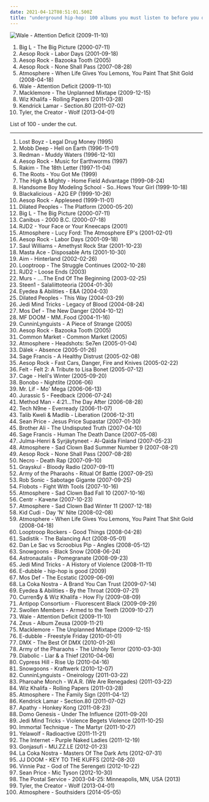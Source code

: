 ```yaml
---
date: 2021-04-12T08:51:01.500Z
title: "underground hip-hop: 100 albums you must listen to before you die"
---
```

![Wale - Attention Deficit (2009-11-10)](http://coverartarchive.org/release/7fe11570-db06-4d5a-8e53-d841c8cc6b37/6032925292-500.jpg "Wale - Attention Deficit (2009-11-10)")
<ol class="albums">
<li data-cover="http://coverartarchive.org/release/1b67af32-666a-43e9-90ff-1d5dcc3d7fdd/15889538896-500.jpg" data-tags="hip-hop" role="button">Big L - The Big Picture (2000-07-11)</li>
<li data-cover="http://coverartarchive.org/release/cd171e0b-4cb1-4bef-ab60-ccab0729cd73/1672858721-500.jpg" data-tags="hip-hop" role="button">Aesop Rock - Labor Days (2001-09-18)</li>
<li data-cover="http://coverartarchive.org/release/dfa93328-26f1-4968-94f9-cc4bf386cea6/5728789158-500.jpg" data-tags="underground hip-hop" role="button">Aesop Rock - Bazooka Tooth (2005)</li>
<li data-cover="http://coverartarchive.org/release/b0885908-cbe2-4e51-95d8-c4f3b9721ad6/2386174869-500.jpg" data-tags="hip-hop" role="button">Aesop Rock - None Shall Pass (2007-08-28)</li>
<li data-cover="http://coverartarchive.org/release/9e8bfc4a-e4cb-4e3c-be31-2d7b7070e642/5759701387-500.jpg" data-tags="hip-hop, hip hop" role="button">Atmosphere - When Life Gives You Lemons, You Paint That Shit Gold (2008-04-18)</li>
<li data-cover="http://coverartarchive.org/release/7fe11570-db06-4d5a-8e53-d841c8cc6b37/6032925292-500.jpg" data-tags="hip hop" role="button">Wale - Attention Deficit (2009-11-10)</li>
<li data-cover="http://coverartarchive.org/release/672775d4-cc8b-4af8-8f5f-134e5676d608/2367827712-500.jpg" data-tags="hip-hop" role="button">Macklemore - The Unplanned Mixtape (2009-12-15)</li>
<li data-cover="http://coverartarchive.org/release/c1d2f621-c5c1-4bc6-acf9-440192654421/1630959999-500.jpg" data-tags="rap" role="button">Wiz Khalifa - Rolling Papers (2011-03-28)</li>
<li data-cover="http://coverartarchive.org/release/d0b24c41-8562-47fb-bfe7-5f03397c41c7/24260710820-500.jpg" data-tags="hip-hop, hip hop, west coast rap, conscious hip hop" role="button">Kendrick Lamar - Section.80 (2011-07-02)</li>
<li data-cover="http://coverartarchive.org/release/28b3139a-1905-4978-9004-9a170b1b64c6/8854274705-500.jpg" data-tags="hip-hop, rap" role="button">Tyler, the Creator - Wolf (2013-04-01)</li>
</ol>
List of 100 - under the cut.
<!-- more -->

_________________

<ol class="albums">
<li data-cover="http://coverartarchive.org/release/ff80e966-0848-437e-9344-2116c19bf5c9/21805688137-500.jpg" data-tags="hip-hop, rap, east coast rap, real hip-hop, my collection great 150 albumz of rap" role="button">
Lost Boyz - Legal Drug Money (1995)
</li>
<li data-cover="http://coverartarchive.org/release/44b4fdc9-da09-3ed0-97a8-2ff6909c097b/2809778262-500.jpg" data-tags="hip-hop, rap, classic hip-hop" role="button">
Mobb Deep - Hell on Earth (1996-11-01)
</li>
<li data-cover="https://img.discogs.com/ZHqRfMShB3_2dTYxX9uzmW6qUQ8=/fit-in/600x600/filters:strip_icc():format(jpeg):mode_rgb():quality(90)/discogs-images/R-1564550-1460332471-7169.jpeg.jpg" data-tags="hip-hop, hip hop" role="button">
Redman - Muddy Waters (1996-12-10)
</li>
<li data-cover="http://coverartarchive.org/release/1d282b2e-d2a2-4f8c-8a44-67fd1056fa98/19046096294-500.jpg" data-tags="underground hip-hop, avant-garde, abstract rap, art music" role="button">
Aesop Rock - Music for Earthworms (1997)
</li>
<li data-cover="http://coverartarchive.org/release/4952c8bc-4ffb-315b-a6c6-26d23c4df873/14289722113-500.jpg" data-tags="hip hop" role="button">
Rakim - The 18th Letter (1997-11-04)
</li>
<li data-cover="http://coverartarchive.org/release/3251815b-95e0-4265-bd0f-2daa8328af26/10465989249-500.jpg" data-tags="hip hop, the roots - you got me" role="button">
The Roots - You Got Me (1999)
</li>
<li data-cover="http://coverartarchive.org/release/80dc9693-3e9a-4570-8452-6ce3d6fb31d1/4528884990-500.jpg" data-tags="hip-hop, rap, underground hip-hop, 90s, alternative hip-hop, hhc 95-05 top 100, rawkus, hood, hot song, good new music, middle finger, he cuts so fresh" role="button">
The High & Mighty - Home Field Advantage (1999-08-24)
</li>
<li data-cover="https://img.discogs.com/Cv61f3dZ1ZmlWdIJcoiaV042i94=/fit-in/600x581/filters:strip_icc():format(jpeg):mode_rgb():quality(90)/discogs-images/R-38416-1334406772.jpeg.jpg" data-tags="hip-hop" role="button">
Handsome Boy Modeling School - So..Hows Your Girl (1999-10-18)
</li>
<li data-cover="http://coverartarchive.org/release/87981701-cc00-3c5c-af07-00050c115435/24559007750-500.jpg" data-tags="hip-hop, funk, underground hip-hop, funk-hop" role="button">
Blackalicious - A2G EP (1999-10-26)
</li>
<li data-cover="http://coverartarchive.org/release/cc644430-21bf-474a-9fff-8372c62ecc93/4208319151-500.jpg" data-tags="hip hop, underground hip-hop, definitive jux" role="button">
Aesop Rock - Appleseed (1999-11-01)
</li>
<li data-cover="https://img.discogs.com/CFxnuJL6e6tYnUautoJ9-IiHPN8=/fit-in/400x400/filters:strip_icc():format(jpeg):mode_rgb():quality(90)/discogs-images/R-1938276-1263664672.jpeg.jpg" data-tags="hip-hop, rap, underground hip-hop, east coast rap" role="button">
Dilated Peoples - The Platform (2000-05-20)
</li>
<li data-cover="http://coverartarchive.org/release/1b67af32-666a-43e9-90ff-1d5dcc3d7fdd/15889538896-500.jpg" data-tags="hip-hop" role="button">
Big L - The Big Picture (2000-07-11)
</li>
<li data-cover="http://coverartarchive.org/release/36c4b984-559c-40f3-8a9b-5eca43c5cf94/6417324095-500.jpg" data-tags="hip-hop, rap, underground hip-hop, doomsdope" role="button">
Canibus - 2000 B.C. (2000-07-18)
</li>
<li data-cover="http://coverartarchive.org/release/1dd64846-075f-4612-811a-469a670f6e49/4769332835-500.jpg" data-tags="turntablism" role="button">
RJD2 - Your Face or Your Kneecaps (2001)
</li>
<li data-cover="http://coverartarchive.org/release/0a0e4370-d483-497d-9220-342f5b7a2df7/5695215886-500.jpg" data-tags="hip-hop, indie, rap, underground hip-hop, rhymesayers, atmosphere" role="button">
Atmosphere - Lucy Ford: The Atmosphere EP's (2001-02-01)
</li>
<li data-cover="http://coverartarchive.org/release/cd171e0b-4cb1-4bef-ab60-ccab0729cd73/1672858721-500.jpg" data-tags="hip-hop" role="button">
Aesop Rock - Labor Days (2001-09-18)
</li>
<li data-cover="http://coverartarchive.org/release/d23bd8bc-44f4-452d-b3c7-0ef0411ffbe7/23983612574-500.jpg" data-tags="hip hop, hip-hop" role="button">
Saul Williams - Amethyst Rock Star (2001-10-23)
</li>
<li data-cover="http://coverartarchive.org/release/4398f892-0bbd-4ccb-ba58-822026bc0580/4699250670-500.jpg" data-tags="hip-hop, hiphop, classic, east coast" role="button">
Masta Ace - Disposable Arts (2001-10-30)
</li>
<li data-cover="http://coverartarchive.org/release/fc0b1b48-608a-458b-b483-438efe136c64/24169027958-500.jpg" data-tags="trip-hop" role="button">
Aim - Hinterland (2002-02-26)
</li>
<li data-cover="https://img.discogs.com/u-J6yQ1hPzUkjzPGCskIw481aJo=/fit-in/600x565/filters:strip_icc():format(jpeg):mode_rgb():quality(90)/discogs-images/R-5514300-1434540950-4161.jpeg.jpg" data-tags="hip-hop" role="button">
Looptroop - The Struggle Continues (2002-10-28)
</li>
<li data-cover="http://coverartarchive.org/release/ad8aa73e-dfa5-4dd6-9ec4-32b2603b8a7b/5899150843-500.jpg" data-tags="indie, hip hop, underground hip-hop, def jux" role="button">
RJD2 - Loose Ends (2003)
</li>
<li data-cover="http://coverartarchive.org/release/723dea4c-3a6d-4d21-9d2c-548eb5dc54d7/17201983621-500.jpg" data-tags="hip-hop" role="button">
Murs - ....The End Of The Beginning (2003-02-25)
</li>
<li data-cover="http://coverartarchive.org/release/6ebad9e9-7ad5-4ae5-88cb-203dd5cbc414/5370610447-500.jpg" data-tags="hip-hop, underground hip-hop, hoppi albumit" role="button">
Steen1 - Salaliittoteoria (2004-01-30)
</li>
<li data-cover="http://coverartarchive.org/release/539ee4cb-0293-3f33-985c-afb86421e5fb/8667691720-500.jpg" data-tags="underground hip-hop" role="button">
Eyedea & Abilities - E&A (2004-03)
</li>
<li data-cover="https://img.discogs.com/sDY39Vm4B2QRnf48g8bS5KxbtcQ=/fit-in/584x451/filters:strip_icc():format(jpeg):mode_rgb():quality(90)/discogs-images/R-2614739-1394783587-1517.jpeg.jpg" data-tags="hip-hop, hip hop, underground hip-hop, hiphop, pat78" role="button">
Dilated Peoples - This Way (2004-03-29)
</li>
<li data-cover="http://coverartarchive.org/release/34b6fdf8-d1be-416f-a676-f1656291dd8c/5271373354-500.jpg" data-tags="hip hop, underground hip-hop, east coast hip hop, jedi mind tricks" role="button">
Jedi Mind Tricks - Legacy of Blood (2004-08-24)
</li>
<li data-cover="http://coverartarchive.org/release/56c76359-e7d8-465c-8e84-fdcce75dbb80/2977936650-500.jpg" data-tags="hip-hop, hip hop" role="button">
Mos Def - The New Danger (2004-10-12)
</li>
<li data-cover="https://img.discogs.com/UjsKkHh5Px5-9nu6qaFI4y7X100=/fit-in/566x566/filters:strip_icc():format(jpeg):mode_rgb():quality(90)/discogs-images/R-1047581-1587057449-6690.jpeg.jpg" data-tags="hip-hop, rap" role="button">
MF DOOM - MM..Food (2004-11-16)
</li>
<li data-cover="http://coverartarchive.org/release/ae68abf2-c6f2-4a21-9a42-8322a643bad4/8736889604-500.jpg" data-tags="hip hop" role="button">
CunninLynguists - A Piece of Strange (2005)
</li>
<li data-cover="http://coverartarchive.org/release/dfa93328-26f1-4968-94f9-cc4bf386cea6/5728789158-500.jpg" data-tags="underground hip-hop" role="button">
Aesop Rock - Bazooka Tooth (2005)
</li>
<li data-cover="http://coverartarchive.org/release/dc879fc4-6855-43f7-afe6-ee8437fda951/15079203249-500.jpg" data-tags="hip-hop, underground hip-hop, conscious hip-hop" role="button">
Common Market - Common Market (2005)
</li>
<li data-cover="http://coverartarchive.org/release/3bb7c16e-4279-41ab-a94b-9ee6aac69e35/5699136977-500.jpg" data-tags="hip-hop, indie, underground hip-hop, atmosphere" role="button">
Atmosphere - Headshots: Se7en (2005-01-04)
</li>
<li data-cover="https://img.discogs.com/VlXTau7FjwjD25UR11xmseduAug=/fit-in/600x593/filters:strip_icc():format(jpeg):mode_rgb():quality(90)/discogs-images/R-317568-1241211810.jpeg.jpg" data-tags="hip-hop, abstract hip-hop, experimental hip-hop" role="button">
Dälek - Absence (2005-01-26)
</li>
<li data-cover="http://coverartarchive.org/release/d4bb9e32-c5f3-41d8-b734-175987b8996e/15200089926-500.jpg" data-tags="hip-hop" role="button">
Sage Francis - A Healthy Distrust (2005-02-08)
</li>
<li data-cover="http://coverartarchive.org/release/858a3f57-ce9f-4ab8-ab93-37f9797b4ae4/2386186941-500.jpg" data-tags="indie, hip hop, underground hip-hop, def jux, conscience hip hop" role="button">
Aesop Rock - Fast Cars, Danger, Fire and Knives (2005-02-22)
</li>
<li data-cover="https://img.discogs.com/QxUMI5qvSs6d-4fMLh3_6EUJvcs=/fit-in/354x350/filters:strip_icc():format(jpeg):mode_rgb():quality(90)/discogs-images/R-1435277-1236531771.jpeg.jpg" data-tags="underground hip-hop" role="button">
Felt - Felt 2: A Tribute to Lisa Bonet (2005-07-12)
</li>
<li data-cover="http://coverartarchive.org/release/16f30b97-c0ad-4a1f-b5fd-e1b5dfa140d9/5283770890-500.jpg" data-tags="definitive jux" role="button">
Cage - Hell's Winter (2005-09-20)
</li>
<li data-cover="https://img.discogs.com/IIkSrkx5NsWgTMar56lqygLyPcc=/fit-in/500x511/filters:strip_icc():format(jpeg):mode_rgb():quality(90)/discogs-images/R-1338722-1210904816.jpeg.jpg" data-tags="hip-hop, chillout, electronica, female vocalists, underground hip-hop, monochrome album covers" role="button">
Bonobo - Nightlite (2006-06)
</li>
<li data-cover="http://coverartarchive.org/release/9bc046ed-524d-46e9-badd-88afbd867989/3667552696-500.jpg" data-tags="hip hop" role="button">
Mr. Lif - Mo' Mega (2006-06-13)
</li>
<li data-cover="http://coverartarchive.org/release/183ccd80-b998-429f-95ce-6e89010b0397/21277220123-500.jpg" data-tags="hip-hop" role="button">
Jurassic 5 - Feedback (2006-07-24)
</li>
<li data-cover="https://via.placeholder.com/450" data-tags="hip-hop" role="button">
Method Man - 4:21...The Day After (2006-08-28)
</li>
<li data-cover="http://coverartarchive.org/release/21b03748-3bb5-4b24-8e7d-14e47eee80ca/13921216200-500.jpg" data-tags="rap, rapcore, alternative hip-hop" role="button">
Tech N9ne - Everready (2006-11-07)
</li>
<li data-cover="https://img.discogs.com/JYt7-eh8kUxyf6HWwxSIELxI1RI=/fit-in/484x500/filters:strip_icc():format(jpeg):mode_rgb():quality(90)/discogs-images/R-871335-1167642514.jpeg.jpg" data-tags="hip-hop, hip hop, underground hip-hop, alternative hip-hop, jazz-hop, east coast rap, good hip-hop" role="button">
Talib Kweli & Madlib - Liberation (2006-12-31)
</li>
<li data-cover="http://coverartarchive.org/release/0226ce5a-3f8a-44b3-a937-173ff9d0069b/21429222515-500.jpg" data-tags="hip hop, new york, underground hip-hop, east coast rap, sean p" role="button">
Sean Price - Jesus Price Supastar (2007-01-30)
</li>
<li data-cover="http://coverartarchive.org/release/a6e6be4a-ca85-46b8-b9df-93d3e94e4168/10348799850-500.jpg" data-tags="underground hip hop, rhymesayers, hip-hop" role="button">
Brother Ali - The Undisputed Truth (2007-04-10)
</li>
<li data-cover="http://coverartarchive.org/release/da52cf0e-2be4-4f7e-8b26-23aa9fcd100a/15200076862-500.jpg" data-tags="underground hip-hop" role="button">
Sage Francis - Human The Death Dance (2007-05-08)
</li>
<li data-cover="http://coverartarchive.org/release/16967041-e389-4c68-a7a3-c291d34aa3d4/11057229143-500.jpg" data-tags="rap" role="button">
Julma-Henri & Syrjäytyneet - Al-Qaida Finland (2007-05-23)
</li>
<li data-cover="http://coverartarchive.org/release/2e5982e9-f356-4f2e-9929-a13882c2db93/5699038720-500.jpg" data-tags="hip hop" role="button">
Atmosphere - Sad Clown Bad Summer Number 9 (2007-08-21)
</li>
<li data-cover="http://coverartarchive.org/release/b0885908-cbe2-4e51-95d8-c4f3b9721ad6/2386174869-500.jpg" data-tags="hip-hop" role="button">
Aesop Rock - None Shall Pass (2007-08-28)
</li>
<li data-cover="http://coverartarchive.org/release/a98da07a-8577-4e54-b096-6f890d5747df/7790426612-500.jpg" data-tags="death rap" role="button">
Necro - Death Rap (2007-09-10)
</li>
<li data-cover="https://img.discogs.com/NNsP0ZJ0m52Iuz60axGWuFLawhQ=/fit-in/300x287/filters:strip_icc():format(jpeg):mode_rgb():quality(90)/discogs-images/R-1131346-1203767064.jpeg.jpg" data-tags="underground hip-hop" role="button">
Grayskul - Bloody Radio (2007-09-11)
</li>
<li data-cover="http://coverartarchive.org/release/ade61b9a-d6d4-4939-aa72-cac3f518501d/6279978184-500.jpg" data-tags="hip hop, underground hip-hop" role="button">
Army of the Pharaohs - Ritual Of Battle (2007-09-25)
</li>
<li data-cover="https://img.discogs.com/6UDYMW13Mb6hZJ90lizrtS15IKI=/fit-in/450x450/filters:strip_icc():format(jpeg):mode_rgb():quality(90)/discogs-images/R-1083183-1284474119.jpeg.jpg" data-tags="rap, new york, underground hip-hop, definitive jux, albums of 2007, bobby freedom" role="button">
Rob Sonic - Sabotage Gigante (2007-09-25)
</li>
<li data-cover="http://coverartarchive.org/release/c46652d5-53ec-4c2e-aeb2-a65852099d3c/1398538098-500.jpg" data-tags="hip-hop" role="button">
Flobots - Fight With Tools (2007-10-16)
</li>
<li data-cover="http://coverartarchive.org/release/40e59de2-6dea-4190-b42a-6d17c0df83f6/22563142985-500.jpg" data-tags="hip-hop, indie, alternative, rap, underground hip-hop, rhymesayers, atmosphere" role="button">
Atmosphere - Sad Clown Bad Fall 10 (2007-10-16)
</li>
<li data-cover="http://coverartarchive.org/release/28ac27d9-73d6-4fbc-8bc6-b7b091856438/1978473569-500.jpg" data-tags="russian rap" role="button">
Centr - Качели (2007-10-23)
</li>
<li data-cover="http://coverartarchive.org/release/22899de8-45dc-4f36-b141-79e0334842f6/17018632028-500.jpg" data-tags="hip-hop, indie, rap, underground hip-hop, rhymesayers, atmosphere" role="button">
Atmosphere - Sad Clown Bad Winter 11 (2007-12-18)
</li>
<li data-cover="http://coverartarchive.org/release/c3a25663-a59c-456f-8ca8-8dcc22d34692/6980376718-500.jpg" data-tags="hip-hop, pop" role="button">
Kid Cudi - Day 'N' Nite (2008-02-08)
</li>
<li data-cover="http://coverartarchive.org/release/9e8bfc4a-e4cb-4e3c-be31-2d7b7070e642/5759701387-500.jpg" data-tags="hip-hop, hip hop" role="button">
Atmosphere - When Life Gives You Lemons, You Paint That Shit Gold (2008-04-18)
</li>
<li data-cover="http://coverartarchive.org/release/542f1d3a-91ea-4501-82b8-bba39f0eab13/22549698830-500.jpg" data-tags="hip-hop" role="button">
Looptroop Rockers - Good Things (2008-04-28)
</li>
<li data-cover="http://coverartarchive.org/release/5dce28fc-784d-44f4-b66b-16db5cc7adbb/14657290225-500.jpg" data-tags="hip-hop" role="button">
Sadistik - The Balancing Act (2008-05-01)
</li>
<li data-cover="http://coverartarchive.org/release/5eae7af7-6dee-480e-8b0b-3af0a69a8d77/24906966421-500.jpg" data-tags="hip-hop, spoken word" role="button">
Dan Le Sac vs Scroobius Pip - Angles (2008-05-12)
</li>
<li data-cover="http://coverartarchive.org/release/130b70de-6919-44d6-897a-913ca91b4686/27654147182-500.jpg" data-tags="underground hip-hop" role="button">
Snowgoons - Black Snow (2008-06-24)
</li>
<li data-cover="http://coverartarchive.org/release/9bfb0888-079c-4928-96ff-0a8fbf4e0092/2201133972-500.jpg" data-tags="hip-hop" role="button">
Astronautalis - Pomegranate (2008-09-23)
</li>
<li data-cover="http://coverartarchive.org/release/d64cf4bc-b652-4299-8075-f8646e7477bb/18878574058-500.jpg" data-tags="underground hiphop" role="button">
Jedi Mind Tricks - A History of Violence (2008-11-11)
</li>
<li data-cover="http://coverartarchive.org/release/56c0d799-2128-4b32-b494-d73a4ae44053/17787324383-500.jpg" data-tags="hip-hop, hip hop, rap, singer-songwriter, underground hip-hop, miracle, hip hop is good, jambox, e-dubble" role="button">
E-dubble - hip-hop is good (2009)
</li>
<li data-cover="http://coverartarchive.org/release/c131cfbf-5024-4a50-a27b-366f04d3fcd8/1674181130-500.jpg" data-tags="hip hop, hip-hop" role="button">
Mos Def - The Ecstatic (2009-06-09)
</li>
<li data-cover="http://coverartarchive.org/release/53417254-fc89-4bd4-9b2b-10830617f628/15185164247-500.jpg" data-tags="rap, la coka nostra, rock, underground hip-hop, house of pain" role="button">
La Coka Nostra - A Brand You Can Trust (2009-07-14)
</li>
<li data-cover="http://coverartarchive.org/release/ec0ec5b0-de57-410d-a640-8e072cc13f10/3436243526-500.jpg" data-tags="hip-hop, grunge, experimental, indie rock, underground hip-hop, alternative hip-hop, rap rock, my fav, parts of the body" role="button">
Eyedea & Abilities - By the Throat (2009-07-21)
</li>
<li data-cover="http://coverartarchive.org/release/7c067f6f-a8f0-4b1c-9d24-28026d4b120b/1630682876-500.jpg" data-tags="hip-hop, hip hop, rap, new york, canadian, underground hip-hop, swag" role="button">
Curren$y & Wiz Khalifa - How Fly (2009-08-09)
</li>
<li data-cover="http://coverartarchive.org/release/5972f2cc-aadd-4d03-ad99-dcf150b2c921/4380237493-500.jpg" data-tags="hip-hop, rap, underground hip-hop, warp, elettronica" role="button">
Antipop Consortium - Fluorescent Black (2009-09-29)
</li>
<li data-cover="http://coverartarchive.org/release/12daa4a2-a9c6-4e2d-8760-b45c722a3b13/20217672543-500.jpg" data-tags="hip-hop, hip hop, canada, underground hip-hop, cool hiphop" role="button">
Swollen Members - Armed to the Teeth (2009-10-27)
</li>
<li data-cover="http://coverartarchive.org/release/7fe11570-db06-4d5a-8e53-d841c8cc6b37/6032925292-500.jpg" data-tags="hip hop" role="button">
Wale - Attention Deficit (2009-11-10)
</li>
<li data-cover="https://img.discogs.com/hp-s0Zfsc09WuPmrWZLJWHrjCS4=/fit-in/600x600/filters:strip_icc():format(jpeg):mode_rgb():quality(90)/discogs-images/R-2021524-1259018615.jpeg.jpg" data-tags="hip-hop" role="button">
Zeus - Album Zeusa (2009-11-21)
</li>
<li data-cover="http://coverartarchive.org/release/672775d4-cc8b-4af8-8f5f-134e5676d608/2367827712-500.jpg" data-tags="hip-hop" role="button">
Macklemore - The Unplanned Mixtape (2009-12-15)
</li>
<li data-cover="http://coverartarchive.org/release/78adb5cc-67dc-43ee-80fc-6a2523489995/8560879855-500.jpg" data-tags="hip-hop, hip hop, rock, rap, singer-songwriter, underground hip-hop, freestyle friday, hip hop is good, e-dubble" role="button">
E-dubble - Freestyle Friday (2010-01-01)
</li>
<li data-cover="http://coverartarchive.org/release/2e4ac0c8-0188-4fb6-a2ed-211cf6e3f95d/13970824493-500.jpg" data-tags="hip-hop, rap" role="button">
DMX - The Best Of DMX (2010-01-26)
</li>
<li data-cover="http://coverartarchive.org/release/844b1c6e-3f49-45b0-83b3-1d69d1e109fc/6280763241-500.jpg" data-tags="underground hip-hop, rap" role="button">
Army of the Pharaohs - The Unholy Terror (2010-03-30)
</li>
<li data-cover="http://coverartarchive.org/release/04246586-7f97-4121-bc4b-3d799f1c53e0/4534845463-500.jpg" data-tags="underground hip-hop" role="button">
Diabolic - Liar & a Thief (2010-04-06)
</li>
<li data-cover="http://coverartarchive.org/release/f6f6704a-1bd1-4fa8-9acd-e340e669e48a/23246348312-500.jpg" data-tags="hip hop, hip-hop" role="button">
Cypress Hill - Rise Up (2010-04-16)
</li>
<li data-cover="http://coverartarchive.org/release/7503afc4-e184-41d7-9494-98ba88547ada/25961071206-500.jpg" data-tags="underground hip-hop, snowgoons, underground h-hop" role="button">
Snowgoons - Kraftwerk (2010-12-07)
</li>
<li data-cover="http://coverartarchive.org/release/ac3b9888-d183-482f-a901-98adc841dc48/8576156326-500.jpg" data-tags="underground hip-hop, alternative hip-hop" role="button">
CunninLynguists - Oneirology (2011-03-22)
</li>
<li data-cover="https://img.discogs.com/LqHmpQmv7SQ4y0V9wI0BA-31EHo=/fit-in/445x400/filters:strip_icc():format(jpeg):mode_rgb():quality(90)/discogs-images/R-2788467-1301492671.jpeg.jpg" data-tags="hip hop, underground hip-hop" role="button">
Pharoahe Monch - W.A.R. (We Are Renegades) (2011-03-22)
</li>
<li data-cover="http://coverartarchive.org/release/c1d2f621-c5c1-4bc6-acf9-440192654421/1630959999-500.jpg" data-tags="rap" role="button">
Wiz Khalifa - Rolling Papers (2011-03-28)
</li>
<li data-cover="http://coverartarchive.org/release/1b6ace01-0554-431b-a2f9-4ea63c75e23c/955252091-500.jpg" data-tags="hip hop, alternative hip-hop" role="button">
Atmosphere - The Family Sign (2011-04-12)
</li>
<li data-cover="http://coverartarchive.org/release/d0b24c41-8562-47fb-bfe7-5f03397c41c7/24260710820-500.jpg" data-tags="hip-hop, hip hop, west coast rap, conscious hip hop" role="button">
Kendrick Lamar - Section.80 (2011-07-02)
</li>
<li data-cover="https://via.placeholder.com/450" data-tags="hip-hop, rap, underground hip-hop, east coast, lyrical, hardcore rap, hardcore hip-hop, monster music, demigodz, aotp" role="button">
Apathy - Honkey Kong (2011-08-23)
</li>
<li data-cover="http://coverartarchive.org/release/3e5cd4ed-8fe5-45c7-ad32-b7022c2ee397/3369266027-500.jpg" data-tags="hip-hop, underground hip-hop, ofwgkta" role="button">
Domo Genesis - Under The Influence (2011-09-20)
</li>
<li data-cover="http://coverartarchive.org/release/f99488e3-ae5a-419d-aa66-c91de67c99a9/19900354655-500.jpg" data-tags="underground hip-hop, hip-hop, rap, hardcore hip-hop" role="button">
Jedi Mind Tricks - Violence Begets Violence (2011-10-25)
</li>
<li data-cover="http://coverartarchive.org/release/57449803-8d91-43dd-9534-a878b6b3ac79/1052742583-500.jpg" data-tags="hip-hop, rap, underground hip-hop, political, hardcore hip-hop" role="button">
Immortal Technique - The Martyr (2011-10-27)
</li>
<li data-cover="http://coverartarchive.org/release/fbb952f0-cb95-427e-8189-50f29ae2c34f/5259694807-500.jpg" data-tags="rap" role="button">
Yelawolf - Radioactive (2011-11-21)
</li>
<li data-cover="http://coverartarchive.org/release/6cd6d936-54b0-4d31-8301-2fe393b60054/10144003753-500.jpg" data-tags="electronic, trip-hop, hip-hop, soul" role="button">
The Internet - Purple Naked Ladies (2011-12-19)
</li>
<li data-cover="http://coverartarchive.org/release/a8e673c3-000b-4a94-bd52-55ae8b956970/894783668-500.jpg" data-tags="10s" role="button">
Gonjasufi - MU.ZZ.LE (2012-01-23)
</li>
<li data-cover="http://coverartarchive.org/release/24d45c22-dced-46eb-a191-334976f1ffdc/8991381268-500.jpg" data-tags="underground hip-hop, hardcore rap" role="button">
La Coka Nostra - Masters Of The Dark Arts (2012-07-31)
</li>
<li data-cover="http://coverartarchive.org/release/02ddf708-c4aa-4a41-b28f-e08cc1632a80/28267116967-500.jpg" data-tags="hip-hop, rap" role="button">
JJ DOOM - KEY TO THE KUFFS (2012-08-20)
</li>
<li data-cover="http://coverartarchive.org/release/e71943a6-38ac-438d-b733-1bdff23bc96d/24750869041-500.jpg" data-tags="hip-hop, hip hop, rap, underground hip-hop, hardcore rap, hardcore hip-hop" role="button">
Vinnie Paz - God of The Serengeti (2012-10-22)
</li>
<li data-cover="http://coverartarchive.org/release/b094d264-84d3-486e-bac2-18853c34239d/3912311468-500.jpg" data-tags="hip hop, hardcore, rap, underground hip-hop, duckdown, hardbodie" role="button">
Sean Price - Mic Tyson (2012-10-30)
</li>
<li data-cover="https://img.discogs.com/wSzQsaXZ_pogrh5UbHj3i0G3jrE=/fit-in/440x446/filters:strip_icc():format(jpeg):mode_rgb():quality(90)/discogs-images/R-4468467-1365719786-8402.jpeg.jpg" data-tags="indie, electronic" role="button">
The Postal Service - 2003-04-25: Minneapolis, MN, USA (2013)
</li>
<li data-cover="http://coverartarchive.org/release/28b3139a-1905-4978-9004-9a170b1b64c6/8854274705-500.jpg" data-tags="hip-hop, rap" role="button">
Tyler, the Creator - Wolf (2013-04-01)
</li>
<li data-cover="http://coverartarchive.org/release/23e97965-f202-4ea4-8e5a-da474b39dd9a/22927382138-500.jpg" data-tags="hip hop, minnesota, underground hip-hop, atmosphere, sage francis, slug, southsiders" role="button">
Atmosphere - Southsiders (2014-05-05)
</li>
</ol>